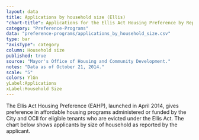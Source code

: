 ```yaml
---
layout: data
title: Applications by household size (Ellis)
"chart-title": Applications for the Ellis Act Housing Preference by Reported Household Size
category: "Preference-Programs"
data: "preference-programs/applications_by_household_size.csv"
type: bar
"axisType": category
column: Household size
published: true
source: "Mayor's Office of Housing and Community Development."
notes: "Data as of October 21, 2014."
scale: "5"
colors: YlGn
yLabel:Applications
xLabel:Household Size
---
```


The Ellis Act Housing Preference (EAHP), launched in April 2014, gives preference in affordable housing programs administered or funded by the City and OCII for eligible tenants who are evicted under the Ellis Act. The chart below shows applicants by size of household as reported by the applicant.